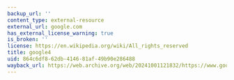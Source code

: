 ```yaml
---
backup_url: ''
content_type: external-resource
external_url: google.com
has_external_license_warning: true
is_broken: ''
license: https://en.wikipedia.org/wiki/All_rights_reserved
title: google4
uid: 864c6df8-62db-4146-81af-49b90e286488
wayback_url: https://web.archive.org/web/20241001121832/https://www.google.com/
---
```

